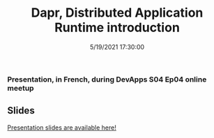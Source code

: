 ﻿---
title: 'Dapr, Distributed Application Runtime introduction'
permalink: /presentations/2021/10/19/presentation-dapr-distributed-application-runtime/
date: 5/19/2021 17:30:00
tags: [.NET, Dapr]
excerpt: Presentation, in French, during DevApps S04 Ep04 online meetup
slides: https://laurentkempe.com/presentations/Introduction%20to%20Dapr/Introduction%20to%20Dapr.pptx
---
### Presentation, in French, during DevApps S04 Ep04 online meetup

<?# Plyr video=Xz91tq6NI2g start=885 /?> 

## Slides

[Presentation slides are available here!](https://laurentkempe.com/presentations/Introduction%20to%20Dapr/Introduction%20to%20Dapr.pptx)

